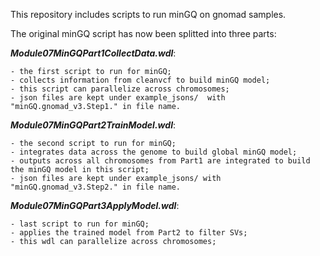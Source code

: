 This repository includes scripts to run minGQ on gnomad samples.

The original minGQ script has now been splitted into three parts:

***Module07MinGQPart1CollectData.wdl***: 

	- the first script to run for minGQ; 
	- collects information from cleanvcf to build minGQ model; 
	- this script can parallelize across chromosomes; 
	- json files are kept under example_jsons/  with "minGQ.gnomad_v3.Step1." in file name.

***Module07MinGQPart2TrainModel.wdl***: 

	- the second script to run for minGQ; 
	- integrates data across the genome to build global minGQ model;  
	- outputs across all chromosomes from Part1 are integrated to build the minGQ model in this script;
	- json files are kept under example_jsons/ with "minGQ.gnomad_v3.Step2." in file name.

***Module07MinGQPart3ApplyModel.wdl***: 

	- last script to run for minGQ; 
	- applies the trained model from Part2 to filter SVs; 
	- this wdl can parallelize across chromosomes;

